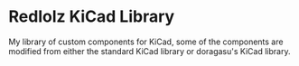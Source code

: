 # Redlolz KiCad Library

My library of custom components for KiCad, some of the components are modified from either the standard KiCad library or doragasu's KiCad library.
